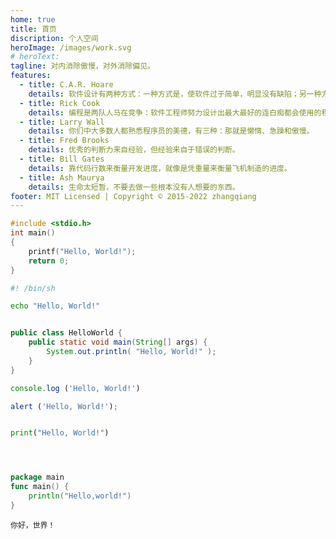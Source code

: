```yaml
---
home: true
title: 首页
discription: 个人空间
heroImage: /images/work.svg
# heroText: 
tagline: 对内消除傲慢，对外消除偏见。
features:
  - title: C.A.R. Hoare
    details: 软件设计有两种方式：一种方式是，使软件过于简单，明显没有缺陷；另一种方式是，使软件过于复杂，没有明显的缺陷。
  - title: Rick Cook
    details: 编程是两队人马在竞争：软件工程师努力设计出最大最好的连白痴都会使用的程序；而宇宙在拼命制造最大最好的白痴。到目前为止，宇宙是胜利者。
  - title: Larry Wall
    details: 你们中大多数人都熟悉程序员的美德，有三种：那就是懒惰、急躁和傲慢。
  - title: Fred Brooks
    details: 优秀的判断力来自经验，但经验来自于错误的判断。
  - title: Bill Gates
    details: 靠代码行数来衡量开发进度，就像是凭重量来衡量飞机制造的进度。
  - title: Ash Maurya
    details: 生命太短暂，不要去做一些根本没有人想要的东西。
footer: MIT Licensed | Copyright © 2015-2022 zhangqiang
---
```



<CodeGroup>
<CodeGroupItem title="我" active>

```c
#include <stdio.h>
int main()
{
    printf("Hello, World!");
    return 0;
}
```

</CodeGroupItem>
<CodeGroupItem title="是" active>

```bash
#! /bin/sh

echo "Hello, World!"



```

</CodeGroupItem>
<CodeGroupItem title="一" active>

```java
public class HelloWorld {
    public static void main(String[] args) { 
        System.out.println( "Hello, World!" );
    }
}

```

</CodeGroupItem>

<CodeGroupItem title="个" active>

```javascript
console.log ('Hello, World!')

alert ('Hello, World!');



```

</CodeGroupItem>

<CodeGroupItem title="程" active>

```python
print("Hello, World!")





```

</CodeGroupItem>

<CodeGroupItem title="序" active>

```go
package main
func main() {
    println("Hello,world!")
}


```

</CodeGroupItem>

<CodeGroupItem title="员" active>

```
你好，世界！





```

</CodeGroupItem>
</CodeGroup>



